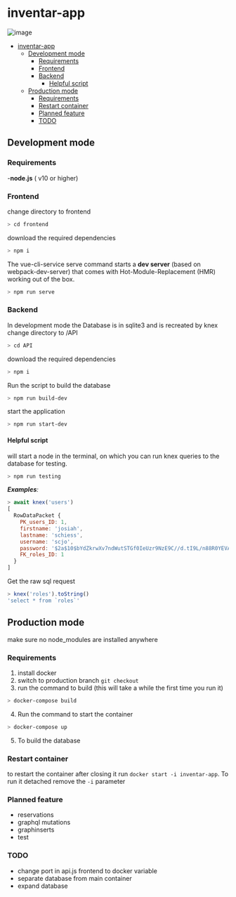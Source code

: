 # inventar-app

![image](https://assets.onthehub.com/attachments/15/33f270b9-b59b-e011-969d-0030487d8897/588f8b12-c253-4418-881f-b31480bdf58a.jpg "logo")

- [inventar-app](#inventar-app)
	- [Development mode](#development-mode)
		- [Requirements](#requirements)
		- [Frontend](#frontend)
		- [Backend](#backend)
			- [Helpful script](#helpful-script)
	- [Production mode](#production-mode)
		- [Requirements](#requirements-1)
		- [Restart container](#restart-container)
		- [Planned feature](#planned-feature)
		- [TODO](#todo)



## Development mode

### Requirements
 -**node.js** ( v10 or higher)

### Frontend

change directory to frontend 

```bash
> cd frontend
```
download the required dependencies
```bash
> npm i 
```

The vue-cli-service serve command starts a **dev server** (based on webpack-dev-server) that comes with Hot-Module-Replacement (HMR) working out of the box.
```bash
> npm run serve
```




### Backend

In development mode the Database is in sqlite3 and is recreated by knex
change directory to /API
```bash
> cd API
```

download the required dependencies
```bash
> npm i
```

Run the script to build the database
```bash
> npm run build-dev
```

start the application
```bash
> npm run start-dev
```

#### Helpful script

will start a node in the terminal, on which you can run knex queries to the database for testing.
```bash
> npm run testing
```

***Examples**:*
```js
> await knex('users')
[
  RowDataPacket {
    PK_users_ID: 1,
    firstname: 'josiah',
    lastname: 'schiess',
    username: 'scjo',
    password: '$2a$10$bYdZkrwXv7ndWutSTGf0IeUzr9NzE9C//d.tI9L/n88R0YEVACmQG',
    FK_roles_ID: 1
  }
]
```
Get the raw sql request
```js
> knex('roles').toString()
'select * from `roles`'
```

## Production mode

make sure no node_modules are installed anywhere
### Requirements

1. install docker
2. switch to production branch `git checkout `
3. run the command to build
(this will take a while the first time you run it)
```bash
> docker-compose build
```

4. Run the command to start the container 
```bash
> docker-compose up
```

5. To build the database 


### Restart container

to restart the container after closing it run `docker start -i inventar-app`. To run it detached remove the `-i` parameter

### Planned feature
-  reservations
-  graphql mutations
-  graphinserts
-  test


### TODO
- change port in api.js frontend to docker variable
- separate database from main container
-  expand database
